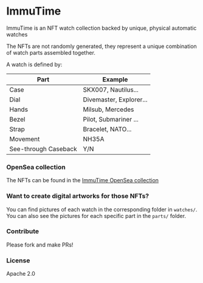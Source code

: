 # ImmuTime

ImmuTime is an NFT watch collection backed by unique, physical automatic watches

The NFTs are not randomly generated, they represent a unique combination of watch parts assembled together.

A watch is defined by:

| Part                 | Example                 |
| -------------------- | ----------------------- |
| Case                 | SKX007, Nautilus...     |
| Dial                 | Divemaster, Explorer... |
| Hands                | Milsub, Mercedes        |
| Bezel                | Pilot, Submariner ...   |
| Strap                | Bracelet, NATO...       |
| Movement             | NH35A                   |
| See-through Caseback | Y/N                     |

### OpenSea collection

The NFTs can be found in the [ImmuTime OpenSea collection](https://opensea.io/collection/immutime)

### Want to create digital artworks for those NFTs?

You can find pictures of each watch in the corresponding folder in `watches/`.
You can also see the pictures for each specific part in the `parts/` folder.

### Contribute

Please fork and make PRs!

### License

Apache 2.0
